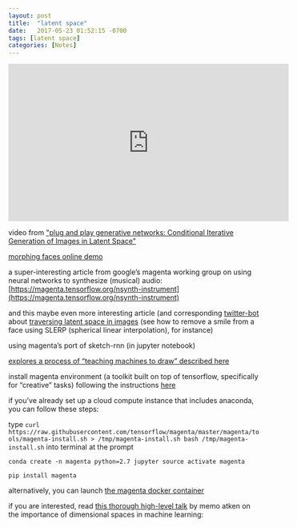 ```yaml
---
layout: post
title:  "latent space"
date:   2017-05-23 01:52:15 -0700
tags: [latent space]
categories: [Notes]
---
```


<iframe width="560" height="315" src="https://www.youtube.com/embed/ePUlJMtclcY?list=PL5278ezwmoxQEuFSbNzTMxM7McMIqx_HS" frameborder="0" allowfullscreen></iframe>

video from ["plug and play generative networks: Conditional Iterative Generation of Images in Latent Space"](http://www.evolvingai.org/ppgn)

[morphing faces online demo](http://vdumoulin.github.io/morphing_faces/online_demo.html)


a super-interesting article from google’s magenta working group on using neural networks to synthesize (musical) audio: [https://magenta.tensorflow.org/nsynth-instrument](https://magenta.tensorflow.org/nsynth-instrument)

and this maybe even more interesting article (and corresponding [twitter-bot](https://twitter.com/smilevector) about [traversing latent space in images](https://arxiv.org/pdf/1609.04468.pdf) (see how to remove a smile from a face using SLERP (spherical linear interpolation), for instance)


using magenta’s port of sketch-rnn (in jupyter notebook)

[explores a process of “teaching machines to draw” described here](https://research.googleblog.com/2017/04/teaching-machines-to-draw.html)

install magenta environment (a toolkit built on top of tensorflow, specifically for “creative” tasks) following the instructions [here](https://github.com/tensorflow/magenta)

if you’ve already set up a cloud compute instance that includes anaconda, you can follow these steps:

type `curl https://raw.githubusercontent.com/tensorflow/magenta/master/magenta/tools/magenta-install.sh > /tmp/magenta-install.sh
bash /tmp/magenta-install.sh` into terminal at the prompt

`conda create -n magenta python=2.7 jupyter
source activate magenta`

`pip install magenta`

alternatively, you can launch [the magenta docker container](https://github.com/tensorflow/magenta#docker) 

if you are interested, read [this thorough high-level talk](https://medium.com/artists-and-machine-intelligence/a-journey-through-multiple-dimensions-and-transformations-in-space-the-final-frontier-d8435d81ca51) by memo atken on the importance of dimensional spaces in machine learning:

